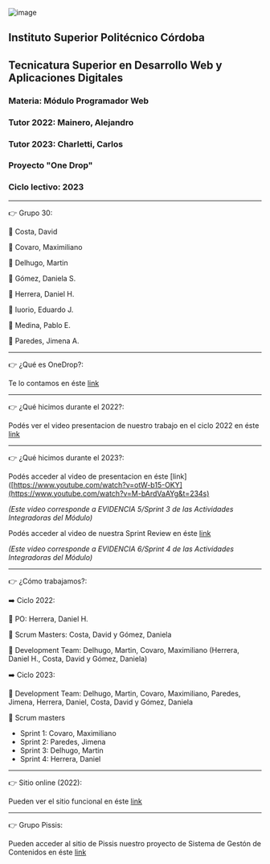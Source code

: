 ![image](https://user-images.githubusercontent.com/91642474/201812010-d6c3a082-548c-4b14-83ec-89f902f3f6a0.png)


## Instituto Superior Politécnico Córdoba

## Tecnicatura Superior en Desarrollo Web y Aplicaciones Digitales 

### Materia: Módulo Programador Web  

### Tutor 2022: Mainero, Alejandro
### Tutor 2023: Charletti, Carlos

### Proyecto "One Drop"

### Ciclo lectivo: 2023

* * * * * * * * * * * * * * * * * * * * * * * * * * * * * * * * * * * * * * * * * * * * * * * * * * * 

:point_right: Grupo 30:

:small_orange_diamond: Costa, David

:small_orange_diamond: Covaro, Maximiliano

:small_orange_diamond: Delhugo, Martin

:small_orange_diamond: Gómez, Daniela S.

:small_orange_diamond: Herrera, Daniel H.

:small_orange_diamond: Iuorio, Eduardo J.

:small_orange_diamond: Medina, Pablo E.

:small_orange_diamond: Paredes, Jimena A.

* * * * * * * * * * * * * * * * * * * * * * * * * * * * * * * * * * * * * * * * * * * * * * * * * * * 

:point_right: ¿Qué es OneDrop?: 

Te lo contamos en éste [link](https://youtu.be/VmxHfew4IAQ) 

* * * * * * * * * * * * * * * * * * * * * * * * * * * * * * * * * * * * * * * * * * * * * * * * * * * 

:point_right: ¿Qué hicimos durante el 2022?: 

Podés ver el video presentacion de nuestro trabajo en el ciclo 2022 en éste [link](https://www.youtube.com/watch?v=otW-b15-OKY) 

* * * * * * * * * * * * * * * * * * * * * * * * * * * * * * * * * * * * * * * * * * * * * * * * * * * 

:point_right: ¿Qué hicimos durante el 2023?:

Podés acceder al video de presentacion en éste [link]([https://www.youtube.com/watch?v=otW-b15-OKY](https://www.youtube.com/watch?v=M-bArdVaAYg&t=234s) 

*(Este video corresponde a EVIDENCIA 5/Sprint 3 de las Actividades Integradoras del Módulo)*

Podés acceder al video de nuestra Sprint Review en éste [link](https://youtu.be/EFEYNxMzdPQ) 

*(Este video corresponde a EVIDENCIA 6/Sprint 4 de las Actividades Integradoras del Módulo)*

* * * * * * * * * * * * * * * * * * * * * * * * * * * * * * * * * * * * * * * * * * * * * * * * * * * 

:point_right: ¿Cómo trabajamos?: 

:arrow_right: Ciclo 2022:

:small_orange_diamond: PO: Herrera, Daniel H.

:small_orange_diamond: Scrum Masters: Costa, David y Gómez, Daniela 

:small_orange_diamond: Development Team: Delhugo, Martin, Covaro, Maximiliano (Herrera, Daniel H., Costa, David y Gómez, Daniela)

:arrow_right: Ciclo 2023:

:small_orange_diamond: Development Team: Delhugo, Martin, Covaro, Maximiliano, Paredes, Jimena, Herrera, Daniel, Costa, David y Gómez, Daniela

:small_orange_diamond: Scrum masters 

- Sprint 1: Covaro, Maximiliano
- Sprint 2: Paredes, Jimena
- Sprint 3: Delhugo, Martin
- Sprint 4: Herrera, Daniel

* * * * * * * * * * * * * * * * * * * * * * * * * * * * * * * * * * * * * * * * * * * * * * * * * * * 

:point_right: Sitio online (2022): 

Pueden ver el sitio funcional en éste [link](https://onedropapp-grupo30.netlify.app/) 


* * * * * * * * * * * * * * * * * * * * * * * * * * * * * * * * * * * * * * * * * * * * * * * * * * * 

:point_right: Grupo Pissis: 

Pueden acceder al sitio de Pissis nuestro proyecto de Sistema de Gestón de Contenidos en éste [link](https://pissis.republicaweb.net/) 

